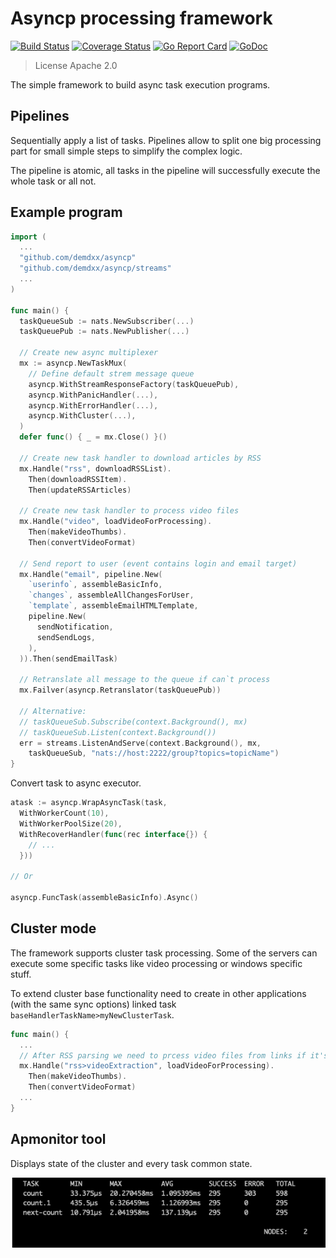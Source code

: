 # Asyncp processing framework

[![Build Status](https://github.com/demdxx/asyncp/workflows/run%20tests/badge.svg)](https://github.com/demdxx/asyncp/actions?workflow=run%20tests)
[![Coverage Status](https://coveralls.io/repos/github/demdxx/asyncp/badge.svg?branch=master)](https://coveralls.io/github/demdxx/asyncp?branch=master)
[![Go Report Card](https://goreportcard.com/badge/github.com/demdxx/asyncp)](https://goreportcard.com/report/github.com/demdxx/asyncp)
[![GoDoc](https://godoc.org/github.com/demdxx/asyncp?status.svg)](https://godoc.org/github.com/demdxx/asyncp)

> License Apache 2.0

The simple framework to build async task execution programs.

## Pipelines

Sequentially apply a list of tasks. Pipelines allow to split one big
processing part for small simple steps to simplify the complex logic.

The pipeline is atomic, all tasks in the pipeline will successfully
execute the whole task or all not.

## Example program

```go
import (
  ...
  "github.com/demdxx/asyncp"
  "github.com/demdxx/asyncp/streams"
  ...
)

func main() {
  taskQueueSub := nats.NewSubscriber(...)
  taskQueuePub := nats.NewPublisher(...)

  // Create new async multiplexer
  mx := asyncp.NewTaskMux(
    // Define default strem message queue
    asyncp.WithStreamResponseFactory(taskQueuePub),
    asyncp.WithPanicHandler(...),
    asyncp.WithErrorHandler(...),
    asyncp.WithCluster(...),
  )
  defer func() { _ = mx.Close() }()

  // Create new task handler to download articles by RSS
  mx.Handle("rss", downloadRSSList).
    Then(downloadRSSItem).
    Then(updateRSSArticles)

  // Create new task handler to process video files
  mx.Handle("video", loadVideoForProcessing).
    Then(makeVideoThumbs).
    Then(convertVideoFormat)

  // Send report to user (event contains login and email target)
  mx.Handle("email", pipeline.New(
    `userinfo`, assembleBasicInfo,
    `changes`, assembleAllChangesForUser,
    `template`, assembleEmailHTMLTemplate,
    pipeline.New(
      sendNotification,
      sendSendLogs,
    ),
  )).Then(sendEmailTask)

  // Retranslate all message to the queue if can`t process
  mx.Failver(asyncp.Retranslator(taskQueuePub))

  // Alternative:
  // taskQueueSub.Subscribe(context.Background(), mx)
  // taskQueueSub.Listen(context.Background())
  err = streams.ListenAndServe(context.Background(), mx,
    taskQueueSub, "nats://host:2222/group?topics=topicName")
}
```

Convert task to async executor.

```go
atask := asyncp.WrapAsyncTask(task,
  WithWorkerCount(10),
  WithWorkerPoolSize(20),
  WithRecoverHandler(func(rec interface{}) {
    // ...
  }))

// Or

asyncp.FuncTask(assembleBasicInfo).Async()
```

## Cluster mode

The framework supports cluster task processing.
Some of the servers can execute some specific tasks like video processing or windows specific stuff.

To extend cluster base functionality need to create in other applications (with the same sync options)
linked task `baseHandlerTaskName>myNewClusterTask`.

```go
func main() {
  ...
  // After RSS parsing we need to prcess video files from links if it's present
  mx.Handle("rss>videoExtraction", loadVideoForProcessing).
    Then(makeVideoThumbs).
    Then(convertVideoFormat)
  ...
}
```

## Apmonitor tool

Displays state of the cluster and every task common state.

![apmonitor tool](docs/apmonitor.png "Apmonitor")
